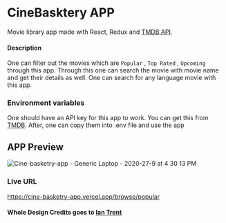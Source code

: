 # CineBasktery APP
Movie library app made with React, Redux and [TMDB API](https://developers.themoviedb.org/3/getting-started/introduction).

#### Description
One can filter out the movies which are `Popular` , `Top Rated` , `Upcoming` through this app. Through
 this one can search the movie with movie name and get their details as well. One can search for any language movie with this app.
 
### Environment variables
One should have an API key for this app to work. You can get this from [TMDB](https://www.themoviedb.org/documentation/api). 
After, one can copy them into .env file and use the app

## APP Preview
![Cine-basketry-app - Generic Laptop - 2020-27-9 at 4 30 13 PM](https://user-images.githubusercontent.com/65386350/94363616-0830f580-00e1-11eb-9ffb-9dffcd9239e9.jpg)


### Live URL
https://cine-basketry-app.vercel.app/browse/popular


#### Whole Design Credits goes to [Ian Trent](https://iantrent.com/)
